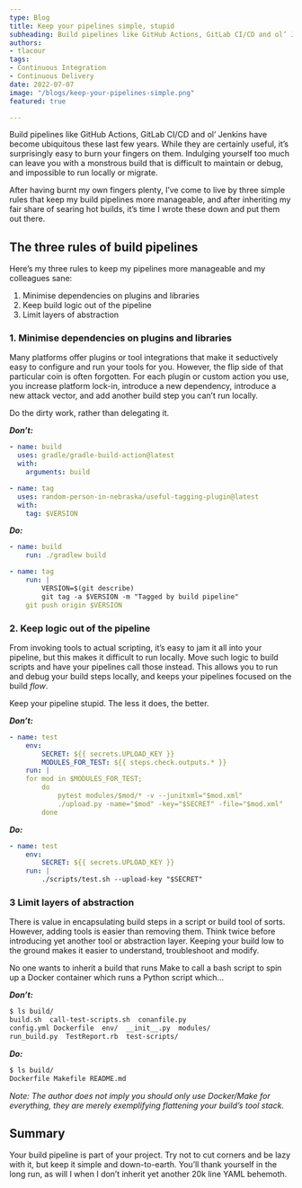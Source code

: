 ```yaml
---
type: Blog
title: Keep your pipelines simple, stupid
subheading: Build pipelines like GitHub Actions, GitLab CI/CD and ol’ Jenkins have become ubiquitous these last few years. While they are certainly useful, it’s surprisingly easy to burn your fingers on them. Here’s my three rules to keep pipelines more manageable.
authors:
- tlacour
tags:
- Continuous Integration
- Continuous Delivery
date: 2022-07-07
image: "/blogs/keep-your-pipelines-simple.png"
featured: true

---
```


Build pipelines like GitHub Actions, GitLab CI/CD and ol’ Jenkins have become ubiquitous these last few years. While they are certainly useful, it’s surprisingly easy to burn your fingers on them. Indulging yourself too much can leave you with a monstrous build that is difficult to maintain or debug, and impossible to run locally or migrate.

After having burnt my own fingers plenty, I’ve come to live by three simple rules that keep my build pipelines more manageable, and after inheriting my fair share of searing hot builds, it’s time I wrote these down and put them out there.

## The three rules of build pipelines

Here’s my three rules to keep my pipelines more manageable and my colleagues sane:

1. Minimise dependencies on plugins and libraries
2. Keep build logic out of the pipeline
3. Limit layers of abstraction

### 1. Minimise dependencies on plugins and libraries

Many platforms offer plugins or tool integrations that make it seductively easy to configure and run your tools for you. However, the flip side of that particular coin is often forgotten. For each plugin or custom action you use, you increase platform lock-in, introduce a new dependency, introduce a new attack vector, and add another build step you can’t run locally.

Do the dirty work, rather than delegating it. 

***Don’t:***

```yaml
- name: build
  uses: gradle/gradle-build-action@latest
  with:
    arguments: build

- name: tag
  uses: random-person-in-nebraska/useful-tagging-plugin@latest
  with:
    tag: $VERSION
```

***Do:***

```yaml
- name: build
	run: ./gradlew build

- name: tag
	run: |
		VERSION=$(git describe)
		git tag -a $VERSION -m "Tagged by build pipeline"
    git push origin $VERSION
```

### 2. Keep logic out of the pipeline

From invoking tools to actual scripting, it’s easy to jam it all into your pipeline, but this makes it difficult to run locally. Move such logic to build scripts and have your pipelines call those instead. This allows you to run and debug your build steps locally, and keeps your pipelines focused on the build *flow*. 

Keep your pipeline stupid. The less it does, the better.

***Don’t:***

```yaml
- name: test
	env:
		SECRET: ${{ secrets.UPLOAD_KEY }}
		MODULES_FOR_TEST: ${{ steps.check.outputs.* }}
	run: |
    for mod in $MODULES_FOR_TEST; 
		do
			pytest modules/$mod/* -v --junitxml="$mod.xml"
			./upload.py -name="$mod" -key="$SECRET" -file="$mod.xml"
		done
```

***Do:***

```yaml
- name: test
	env:
		SECRET: ${{ secrets.UPLOAD_KEY }}
	run: |
		./scripts/test.sh --upload-key "$SECRET"
```

### 3 Limit layers of abstraction

There is value in encapsulating build steps in a script or build tool of sorts. However, adding tools is easier than removing them. Think twice before introducing yet another tool or abstraction layer. Keeping your build low to the ground makes it easier to understand, troubleshoot and modify.

No one wants to inherit a build that runs Make to call a bash script to spin up a Docker container which runs a Python script which…

***Don’t:***

```bash
$ ls build/
build.sh  call-test-scripts.sh  conanfile.py
config.yml Dockerfile  env/  __init__.py  modules/
run_build.py  TestReport.rb  test-scripts/
```

***Do:***

```bash
$ ls build/
Dockerfile Makefile README.md
```

*Note: The author does not imply you should only use Docker/Make for everything, they are merely exemplifying flattening your build’s tool stack.*

## Summary

Your build pipeline is part of your project. Try not to cut corners and be lazy with it, but keep it simple and down-to-earth. You’ll thank yourself in the long run, as will I when I don’t inherit yet another 20k line YAML behemoth.
